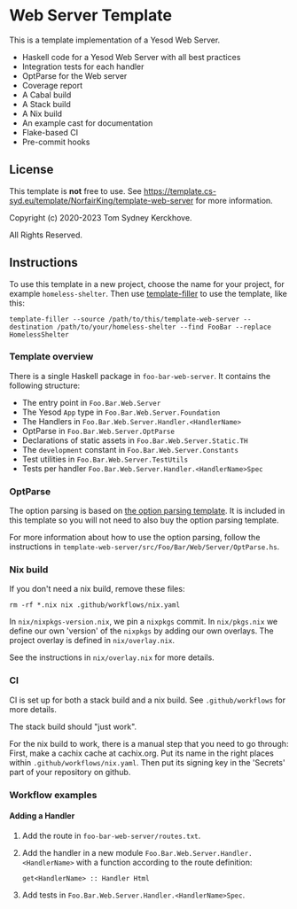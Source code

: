 # Web Server Template

This is a template implementation of a Yesod Web Server.

* Haskell code for a Yesod Web Server with all best practices
* Integration tests for each handler
* OptParse for the Web server
* Coverage report
* A Cabal build
* A Stack build
* A Nix build
* An example cast for documentation
* Flake-based CI
* Pre-commit hooks

## License

This template is **not** free to use.
See https://template.cs-syd.eu/template/NorfairKing/template-web-server for more information.

Copyright (c) 2020-2023 Tom Sydney Kerckhove.

All Rights Reserved.

## Instructions

To use this template in a new project, choose the name for your project, for example `homeless-shelter`.
Then use [template-filler](https://github.com/NorfairKing/template-filler) to use the template, like this:

```
template-filler --source /path/to/this/template-web-server --destination /path/to/your/homeless-shelter --find FooBar --replace HomelessShelter
```

### Template overview

There is a single Haskell package in `foo-bar-web-server`.
It contains the following structure:

- The entry point in `Foo.Bar.Web.Server`
- The Yesod `App` type in `Foo.Bar.Web.Server.Foundation`
- The Handlers in `Foo.Bar.Web.Server.Handler.<HandlerName>`
- OptParse in `Foo.Bar.Web.Server.OptParse`
- Declarations of static assets in `Foo.Bar.Web.Server.Static.TH`
- The `development` constant in `Foo.Bar.Web.Server.Constants`
- Test utilities in `Foo.Bar.Web.Server.TestUtils`
- Tests per handler `Foo.Bar.Web.Server.Handler.<HandlerName>Spec`

### OptParse

The option parsing is based on [the option parsing template](https://github.com/NorfairKing/template-optparse).
It is included in this template so you will not need to also buy the option parsing template.

For more information about how to use the option parsing, follow the instructions in `template-web-server/src/Foo/Bar/Web/Server/OptParse.hs`.

### Nix build

If you don't need a nix build, remove these files:

```
rm -rf *.nix nix .github/workflows/nix.yaml
```

In `nix/nixpkgs-version.nix`, we pin a `nixpkgs` commit.
In `nix/pkgs.nix` we define our own 'version' of the `nixpkgs` by adding our own overlays.
The project overlay is defined in `nix/overlay.nix`.

See the instructions in `nix/overlay.nix` for more details.

### CI

CI is set up for both a stack build and a nix build.
See `.github/workflows` for more details.

The stack build should "just work".

For the nix build to work, there is a manual step that you need to go through:
First, make a cachix cache at cachix.org.
Put its name in the right places within `.github/workflows/nix.yaml`.
Then put its signing key in the 'Secrets' part of your repository on github.


### Workflow examples

#### Adding a Handler

1. Add the route in `foo-bar-web-server/routes.txt`.

2. Add the handler in a new module `Foo.Bar.Web.Server.Handler.<HandlerName>` with a function according to the route definition:

   ```
   get<HandlerName> :: Handler Html
   ```

4. Add tests in `Foo.Bar.Web.Server.Handler.<HandlerName>Spec`.

